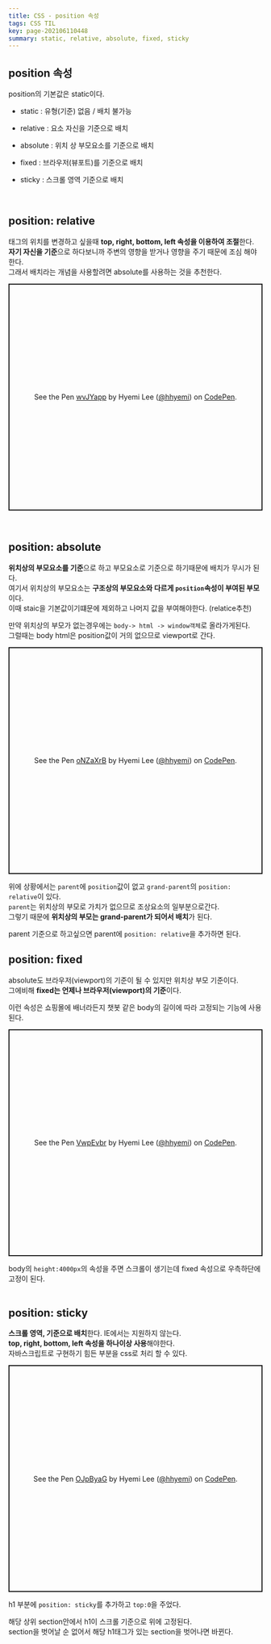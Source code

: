 ```yaml
---
title: CSS - position 속성
tags: CSS TIL
key: page-202106110448
summary: static, relative, absolute, fixed, sticky
---
```


## position 속성

position의 기본값은 static이다.

- static : 유형(기준) 없음 / 배치 불가능
- relative : 요소 자신을 기준으로 배치
- absolute : 위치 상 부모요소를 기준으로 배치
- fixed : 브라우저(뷰포트)를 기준으로 배치
- sticky : 스크롤 영역 기준으로 배치

  <br/>

## position: relative

태그의 위치를 변경하고 싶을때 **top, right, bottom, left 속성을 이용하여 조절**한다.  
**자기 자신을 기준**으로 하다보니까 주변의 영향을 받거나 영향을 주기 때문에 조심 해야한다.  
그래서 배치라는 개념을 사용할려면 absolute를 사용하는 것을 추천한다.

<p class="codepen" data-height="450" data-theme-id="light" data-default-tab="css,result" data-user="hhyemi" data-slug-hash="wvJYapp" style="height: 450px; box-sizing: border-box; display: flex; align-items: center; justify-content: center; border: 2px solid; margin: 1em 0; padding: 1em;" data-pen-title="wvJYapp">
  <span>See the Pen <a href="https://codepen.io/hhyemi/pen/wvJYapp">
  wvJYapp</a> by Hyemi Lee (<a href="https://codepen.io/hhyemi">@hhyemi</a>)
  on <a href="https://codepen.io">CodePen</a>.</span>
</p>
<script async src="https://cpwebassets.codepen.io/assets/embed/ei.js"></script>
<br/>

## position: absolute

**위치상의 부모요소를 기준**으로 하고 부모요소로 기준으로 하기때문에 배치가 무시가 된다.  
여기서 위치상의 부모요소는 **구조상의 부모요소와 다르게 `position`속성이 부여된 부모**이다.  
이때 staic을 기본값이기떄문에 제외하고 나머지 값을 부여해야한다. (relatice추천)

만약 위치상의 부모가 없는경우에는 `body-> html -> window객체`로 올라가게된다.  
그럴때는 body html은 position값이 거의 없으므로 viewport로 간다.

<p class="codepen" data-height="450" data-theme-id="light" data-default-tab="css,result" data-user="hhyemi" data-slug-hash="oNZaXrB" style="height: 450px; box-sizing: border-box; display: flex; align-items: center; justify-content: center; border: 2px solid; margin: 1em 0; padding: 1em;" data-pen-title="oNZaXrB">
  <span>See the Pen <a href="https://codepen.io/hhyemi/pen/oNZaXrB">
  oNZaXrB</a> by Hyemi Lee (<a href="https://codepen.io/hhyemi">@hhyemi</a>)
  on <a href="https://codepen.io">CodePen</a>.</span>
</p>
<script async src="https://cpwebassets.codepen.io/assets/embed/ei.js"></script>

위에 상황에서는 `parent`에 `position`값이 없고 `grand-parent`의 `position: relative`이 있다.  
`parent`는 위치상의 부모로 가치가 없으므로 조상요소의 일부분으로간다.  
그렇기 때문에 **위치상의 부모는 grand-parent가 되어서 배치**가 된다.

parent 기준으로 하고싶으면 parent에 `position: relative`을 추가하면 된다.
<br/>

## position: fixed

absolute도 브라우저(viewport)의 기준이 될 수 있지만 위치상 부모 기준이다.  
그에비해 **fixed는 언제나 브라우저(viewport)의 기준**이다.

이런 속성은 쇼핑몰에 배너라든지 챗봇 같은 body의 길이에 따라 고정되는 기능에 사용된다.

<p class="codepen" data-height="450" data-theme-id="light" data-default-tab="css,result" data-user="hhyemi" data-slug-hash="VwpEvbr" style="height: 450px; box-sizing: border-box; display: flex; align-items: center; justify-content: center; border: 2px solid; margin: 1em 0; padding: 1em;" data-pen-title="VwpEvbr">
  <span>See the Pen <a href="https://codepen.io/hhyemi/pen/VwpEvbr">
  VwpEvbr</a> by Hyemi Lee (<a href="https://codepen.io/hhyemi">@hhyemi</a>)
  on <a href="https://codepen.io">CodePen</a>.</span>
</p>
<script async src="https://cpwebassets.codepen.io/assets/embed/ei.js"></script>

body의 `height:4000px`의 속성을 주면 스크롤이 생기는데 fixed 속성으로 우측하단에 고정이 된다.  
<br/>

## position: sticky

**스크롤 영역, 기준으로 배치**한다. IE에서는 지원하지 않는다.  
**top, right, bottom, left 속성을 하나이상 사용**해야한다.  
자바스크립트로 구현하기 힘든 부분을 css로 처리 할 수 있다.

<p class="codepen" data-height="450" data-theme-id="light" data-default-tab="html,result" data-user="hhyemi" data-slug-hash="OJpByaG" style="height: 450px; box-sizing: border-box; display: flex; align-items: center; justify-content: center; border: 2px solid; margin: 1em 0; padding: 1em;" data-pen-title="OJpByaG">
  <span>See the Pen <a href="https://codepen.io/hhyemi/pen/OJpByaG">
  OJpByaG</a> by Hyemi Lee (<a href="https://codepen.io/hhyemi">@hhyemi</a>)
  on <a href="https://codepen.io">CodePen</a>.</span>
</p>
<script async src="https://cpwebassets.codepen.io/assets/embed/ei.js"></script>

h1 부분에 `position: sticky`를 추가하고 `top:0`을 주었다.

해당 상위 section안에서 h1이 스크롤 기준으로 위에 고정된다.  
section을 벗어날 순 없어서 해당 h1태그가 있는 section을 벗어나면 바뀐다.

<br/><br/>
